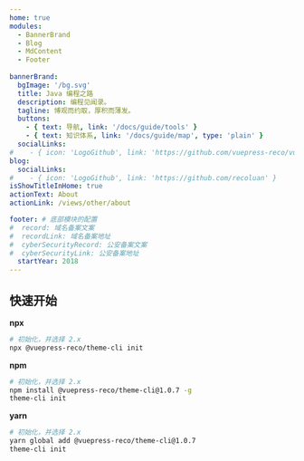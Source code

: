 ```yaml
---
home: true
modules:
  - BannerBrand
  - Blog
  - MdContent
  - Footer
  
bannerBrand:
  bgImage: '/bg.svg'
  title: Java 编程之路
  description: 编程见闻录。
  tagline: 博观而约取，厚积而薄发。
  buttons:
    - { text: 导航, link: '/docs/guide/tools' }
    - { text: 知识体系, link: '/docs/guide/map', type: 'plain' }
  socialLinks:
#    - { icon: 'LogoGithub', link: 'https://github.com/vuepress-reco/vuepress-theme-reco' }
blog:
  socialLinks:
#    - { icon: 'LogoGithub', link: 'https://github.com/recoluan' }
isShowTitleInHome: true
actionText: About
actionLink: /views/other/about

footer: # 底部模块的配置
#  record: 域名备案文案
#  recordLink: 域名备案地址
#  cyberSecurityRecord: 公安备案文案
#  cyberSecurityLink: 公安备案地址
  startYear: 2018
---
```


## 快速开始

**npx**

```bash
# 初始化，并选择 2.x
npx @vuepress-reco/theme-cli init
```

**npm**

```bash
# 初始化，并选择 2.x
npm install @vuepress-reco/theme-cli@1.0.7 -g
theme-cli init
```

**yarn**

```bash
# 初始化，并选择 2.x
yarn global add @vuepress-reco/theme-cli@1.0.7
theme-cli init
```

